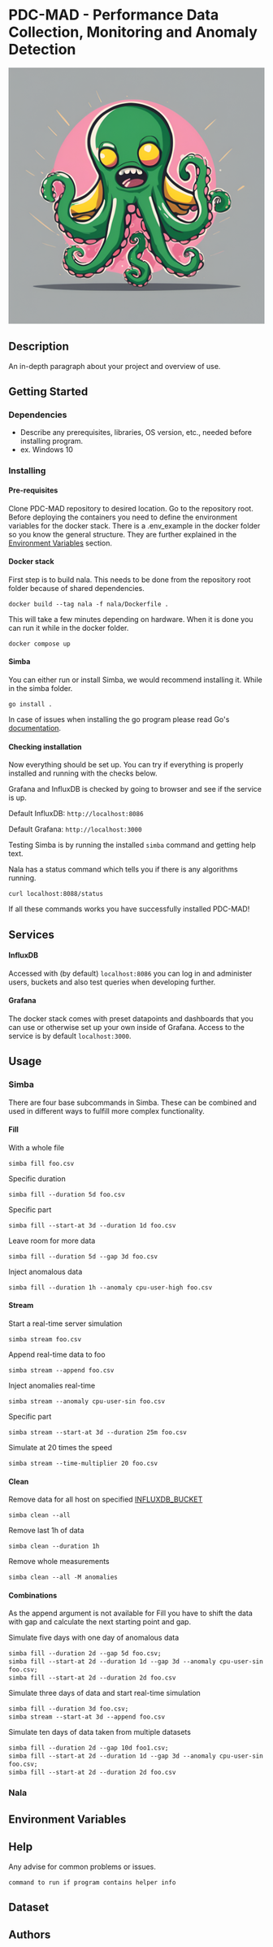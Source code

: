 #  PDC-MAD - Performance Data Collection, Monitoring and Anomaly Detection
![PDC-MAD octopus](PDCMAD-1600x1600.png)
## Description

An in-depth paragraph about your project and overview of use.

## Getting Started

### Dependencies

* Describe any prerequisites, libraries, OS version, etc., needed before installing program.
* ex. Windows 10

### Installing

#### Pre-requisites
Clone PDC-MAD repository to desired location. Go to the repository root. Before deploying the containers you need to define the environment variables for the docker stack. There is a .env_example in the docker folder so you know the general structure. They are further explained in the [Environment Variables](#environment-variables) section.

#### Docker stack
First step is to build nala. This needs to be done from the repository root folder because of shared dependencies.
```shell
docker build --tag nala -f nala/Dockerfile .
```
This will take a few minutes depending on hardware. When it is done you can run it while in the docker folder.
```shell
docker compose up
```

#### Simba
You can either run or install Simba, we would recommend installing it. While in the simba folder.
```shell
go install .
```
In case of issues when installing the go program please read Go's [documentation](https://go.dev/doc/tutorial/compile-install).

#### Checking installation
Now everything should be set up. You can try if everything is properly installed and running with the checks below.

Grafana and InfluxDB is checked by going to browser and see if the service is up.

Default InfluxDB:
`http://localhost:8086`

Default Grafana:
`http://localhost:3000`

Testing Simba is by running the installed `simba` command and getting help text.

Nala has a status command which tells you if there is any algorithms running.
```shell
curl localhost:8088/status
```

If all these commands works you have successfully installed PDC-MAD!


## Services
#### InfluxDB
Accessed with (by default) `localhost:8086` you can log in and administer users, buckets and also test queries when developing further.
#### Grafana
The docker stack comes with preset datapoints and dashboards that you can use or otherwise set up your own inside of Grafana. Access to the service is by default `localhost:3000`.
## Usage
### Simba
There are four base subcommands in Simba. These can be combined and used in different ways to fulfill more complex functionality.

#### Fill
With a whole file
```shell
simba fill foo.csv
```
Specific duration
```shell
simba fill --duration 5d foo.csv
```
Specific part
```shell
simba fill --start-at 3d --duration 1d foo.csv
```
Leave room for more data
```shell
simba fill --duration 5d --gap 3d foo.csv
```
Inject anomalous data
```shell
simba fill --duration 1h --anomaly cpu-user-high foo.csv
```
#### Stream
Start a real-time server simulation
```shell
simba stream foo.csv
```
Append real-time data to foo
```shell
simba stream --append foo.csv
```
Inject anomalies real-time
```shell
simba stream --anomaly cpu-user-sin foo.csv
```
Specific part
```shell
simba stream --start-at 3d --duration 25m foo.csv
```
Simulate at 20 times the speed
```shell
simba stream --time-multiplier 20 foo.csv
```
#### Clean
Remove data for all host on specified [INFLUXDB_BUCKET](#environment-variables)
```shell
simba clean --all
```
Remove last 1h of data
```shell
simba clean --duration 1h
```
Remove whole measurements
```shell
simba clean --all -M anomalies
```
#### Combinations
As the append argument is not available for Fill you have to shift the data with gap and calculate the next starting point and gap.

Simulate five days with one day of anomalous data
```shell
simba fill --duration 2d --gap 5d foo.csv;
simba fill --start-at 2d --duration 1d --gap 3d --anomaly cpu-user-sin foo.csv;
simba fill --start-at 2d --duration 2d foo.csv
```
Simulate three days of data and start real-time simulation
```shell
simba fill --duration 3d foo.csv;
simba stream --start-at 3d --append foo.csv
```
Simulate ten days of data taken from multiple datasets
```shell
simba fill --duration 2d --gap 10d foo1.csv;
simba fill --start-at 2d --duration 1d --gap 3d --anomaly cpu-user-sin foo.csv;
simba fill --start-at 2d --duration 2d foo.csv
```

### Nala

## Environment Variables

## Help

Any advise for common problems or issues.
```
command to run if program contains helper info
```

## Dataset

## Authors
